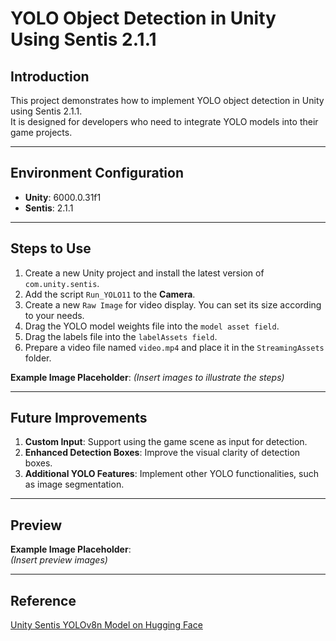 # YOLO Object Detection in Unity Using Sentis 2.1.1

## Introduction
This project demonstrates how to implement YOLO object detection in Unity using Sentis 2.1.1.  
It is designed for developers who need to integrate YOLO models into their game projects.

---

## Environment Configuration
- **Unity**: 6000.0.31f1  
- **Sentis**: 2.1.1  

---

## Steps to Use
1. Create a new Unity project and install the latest version of `com.unity.sentis`.
2. Add the script `Run_YOLO11` to the **Camera**.
3. Create a new `Raw Image` for video display. You can set its size according to your needs.
4. Drag the YOLO model weights file into the `model asset field`.
5. Drag the labels file into the `labelAssets field`.
6. Prepare a video file named `video.mp4` and place it in the `StreamingAssets` folder.

**Example Image Placeholder**:
*(Insert images to illustrate the steps)*

---

## Future Improvements
1. **Custom Input**: Support using the game scene as input for detection.  
2. **Enhanced Detection Boxes**: Improve the visual clarity of detection boxes.  
3. **Additional YOLO Features**: Implement other YOLO functionalities, such as image segmentation.

---

## Preview
**Example Image Placeholder**:  
*(Insert preview images)*

---

## Reference
[Unity Sentis YOLOv8n Model on Hugging Face](https://huggingface.co/unity/sentis-YOLOv8n)
